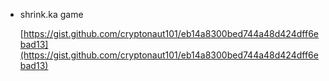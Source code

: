 -   shrink.ka game
    
    [](https://gist.github.com/cryptonaut101/eb14a8300bed744a48d424dff6ebad13)[https://gist.github.com/cryptonaut101/eb14a8300bed744a48d424dff6ebad13](https://gist.github.com/cryptonaut101/eb14a8300bed744a48d424dff6ebad13)